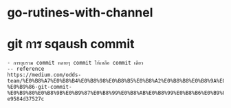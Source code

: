 # go-rutines-with-channel

# git การ sqaush commit
    - การยุบรวม commit หลายๆ commit ให้เหลือ commit เดียว
    -- reference 
    https://medium.com/odds-team/%E0%B8%A7%E0%B8%B4%E0%B8%98%E0%B8%B5%E0%B8%A2%E0%B8%B8%E0%B8%9A%E0%B8%AB%E0%B8%A5%E0%B8%B2%E0%B8%A2-%E0%B9%86-git-commit-%E0%B9%80%E0%B8%9B%E0%B9%87%E0%B8%99%E0%B8%AB%E0%B8%99%E0%B8%B6%E0%B9%88%E0%B8%87-e9584d37527c

#